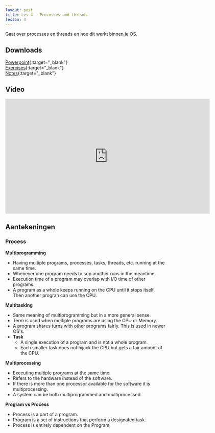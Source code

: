 ```yaml
---
layout: post
title: Les 4 - Processes and threads
lesson: 4
---
```


Gaat over processes en threads en hoe dit werkt binnen je OS.

## Downloads
[Powerpoint](https://drive.google.com/file/d/1eDBdhstWfl2ejv_rsTFk67WcDZZNuLfA/view?usp=sharing){:target="_blank"}  
[Exercises](https://drive.google.com/file/d/1fdNZ1cTsq8Xj-6_ahMdr7FfRNRJRbu8n/view?usp=sharing){:target="_blank"}  
[Notes](https://drive.google.com/file/d/1x8x0zFUab8hz7wUYEApcpV2ykB6VI-4D/view?usp=sharing){:target="_blank"}  

## Video
<iframe width="640" height="360" src="https://drive.google.com/file/d/1AgR9_FkfF-ybVmcQ5-rUcj13dYr0bMB6/preview" frameborder="0" allow="accelerometer; autoplay; encrypted-media; gyroscope; picture-in-picture" allowfullscreen></iframe>

## Aantekeningen

### Process
**Multiprogramming**
- Having multiple programs, processes, tasks, threads, etc. running at the same time.
- Whenever one program needs to sop another runs in the meantime.
- Execution time of a program may overlap with I/O time of other programs.
- A program as a whole keeps running on the CPU until it stops itself. Then another progran can use the CPU.

**Multitasking**
- Same meaning of multiprogramming but in a more general sense.
- Term is used when multiple programs are using the CPU or Memory.
- A program shares turns with other programs fairly. This is used in newer OS's.
- **Task**
    - A single execution of a program and is not a whole program.
    - Each smaller task does not hijack the CPU but gets a fair amount of the CPU.

**Multiprocessing**
- Executing multiple programs at the same time.
- Refers to the hardware instead of the software.
- If there is more than one processor available for the software it is multiprocessing.
- A system can be both multiprogrammed and multiprocessed.

**Program vs Process**
- Process is a part of a program.
- Program is a set of instructions that perform a designated task.
- Process is entirely dependent on the Program.

